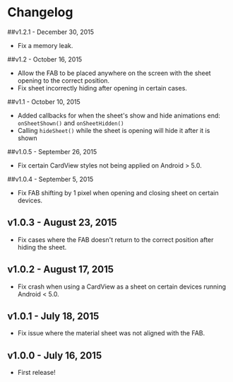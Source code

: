 # Changelog
##v1.2.1 - December 30, 2015
* Fix a memory leak.

##v1.2 - October 16, 2015
* Allow the FAB to be placed anywhere on the screen with the sheet opening to the correct position.
* Fix sheet incorrectly hiding after opening in certain cases.

##v1.1 - October 10, 2015
* Added callbacks for when the sheet's show and hide animations end: `onSheetShown()` and `onSheetHidden()`
* Calling `hideSheet()` while the sheet is opening will hide it after it is shown

##v1.0.5 - September 26, 2015
* Fix certain CardView styles not being applied on Android > 5.0.

##v1.0.4 - September 5, 2015
* Fix FAB shifting by 1 pixel when opening and closing sheet on certain devices.

## v1.0.3 - August 23, 2015
* Fix cases where the FAB doesn't return to the correct position after hiding the sheet.

## v1.0.2 - August 17, 2015
* Fix crash when using a CardView as a sheet on certain devices running Android < 5.0.

## v1.0.1 - July 18, 2015
* Fix issue where the material sheet was not aligned with the FAB.

## v1.0.0 - July 16, 2015
* First release!
